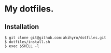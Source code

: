 My dotfiles.
============

Installation
------------

```
$ git clone git@github.com:akihyro/dotfiles.git
$ dotfiles/install.sh
$ exec $SHELL -l
```
